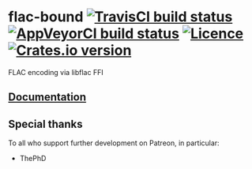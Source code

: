 # flac-bound [![TravisCI build status](https://travis-ci.com/nabijaczleweli/flac-bound.svg?branch=master)](https://travis-ci.com/nabijaczleweli/flac-bound) [![AppVeyorCI build status](https://ci.appveyor.com/api/projects/status/5ku5wl0xux9gyhk9?svg=true)](https://ci.appveyor.com/project/nabijaczleweli/flac-bound/branch/master) [![Licence](https://img.shields.io/badge/license-MIT-blue.svg?style=flat)](LICENSE) [![Crates.io version](https://meritbadge.herokuapp.com/flac-bound)](https://crates.io/crates/flac-bound)
FLAC encoding via libflac FFI

## [Documentation](https://rawcdn.githack.com/nabijaczleweli/flac-bound/doc/flac_bound/index.html)

## Special thanks

To all who support further development on Patreon, in particular:

  * ThePhD
